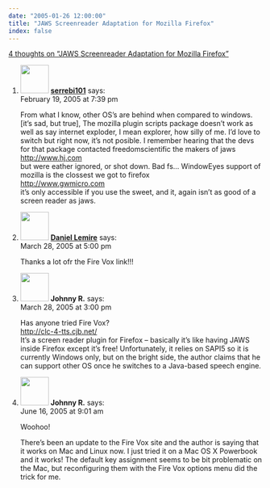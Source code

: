 ```yaml
---
date: "2005-01-26 12:00:00"
title: "JAWS Screenreader Adaptation for Mozilla Firefox"
index: false
---
```


[4 thoughts on &ldquo;JAWS Screenreader Adaptation for Mozilla Firefox&rdquo;](/lemire/blog/2005/01-26-jaws-screenreader-adaptation-for-mozilla-firefox)

<ol class="comment-list">
<li id="comment-1280" class="comment even thread-even depth-1">
<div class="comment-author vcard">
<img alt src="https://secure.gravatar.com/avatar/bfd358a2671114e64e2af8d3a5ca9996?s=56&#038;d=mm&#038;r=g" srcset="https://secure.gravatar.com/avatar/bfd358a2671114e64e2af8d3a5ca9996?s=112&#038;d=mm&#038;r=g 2x" class="avatar avatar-56 photo" height="56" width="56" decoding="async" /> <b class="fn"><a href="http://www.zeropaid.com" class="url" rel="ugc external nofollow">serrebi101</a></b> <span class="says">says:</span> </div>
<div class="comment-metadata"><time datetime="2005-02-19T19:39:46+00:00">February 19, 2005 at 7:39 pm</time></a> </div>
<div class="comment-content">
<p>From what I know, other OS&rsquo;s are behind when compared to windows.[it&rsquo;s sad, but true], The mozilla plugin scripts package doesn&rsquo;t work as well as say internet exploder, I mean explorer, how silly of me. I&rsquo;d love to switch but right now, it&rsquo;s not posible. I remember hearing that the devs for that package contacted freedomscientific the makers of jaws<br/>
<a href="http://www.hj.com" rel="nofollow ugc">http://www.hj.com</a><br/>
but were eather ignored, or shot down. Bad fs&#8230; WindowEyes support of mozilla is the clossest we got to firefox<br/>
<a href="http://www.gwmicro.com" rel="nofollow ugc">http://www.gwmicro.com</a><br/>
it&rsquo;s only accessible if you use the sweet, and it, again isn&rsquo;t as good of a screen reader as jaws.</p>
</div>
</li>
<li id="comment-2144" class="comment odd alt thread-odd thread-alt depth-1">
<div class="comment-author vcard">
<img alt src="https://secure.gravatar.com/avatar/?s=56&#038;d=mm&#038;r=g" srcset="https://secure.gravatar.com/avatar/?s=112&#038;d=mm&#038;r=g 2x" class="avatar avatar-56 photo avatar-default" height="56" width="56" decoding="async" /> <b class="fn"><a href="https://lemire.me/blog/" class="url" rel="ugc">Daniel Lemire</a></b> <span class="says">says:</span> </div>
<div class="comment-metadata"><time datetime="2005-03-28T17:00:03+00:00">March 28, 2005 at 5:00 pm</time></a> </div>
<div class="comment-content">
<p>Thanks a lot ofr the Fire Vox link!!!</p>
</div>
</li>
<li id="comment-2143" class="comment even thread-even depth-1">
<div class="comment-author vcard">
<img alt src="https://secure.gravatar.com/avatar/?s=56&#038;d=mm&#038;r=g" srcset="https://secure.gravatar.com/avatar/?s=112&#038;d=mm&#038;r=g 2x" class="avatar avatar-56 photo avatar-default" height="56" width="56" loading="lazy" decoding="async" /> <b class="fn">Johnny R.</b> <span class="says">says:</span> </div>
<div class="comment-metadata"><time datetime="2005-03-28T15:00:30+00:00">March 28, 2005 at 3:00 pm</time></a> </div>
<div class="comment-content">
<p>Has anyone tried Fire Vox?<br/>
<a href="http://clc-4-tts.cjb.net/" rel="nofollow ugc">http://clc-4-tts.cjb.net/</a><br/>
It&rsquo;s a screen reader plugin for Firefox &#8211; basically it&rsquo;s like having JAWS inside Firefox except it&rsquo;s free! Unfortunately, it relies on SAPI5 so it is currently Windows only, but on the bright side, the author claims that he can support other OS once he switches to a Java-based speech engine.</p>
</div>
</li>
<li id="comment-2366" class="comment odd alt thread-odd thread-alt depth-1">
<div class="comment-author vcard">
<img alt src="https://secure.gravatar.com/avatar/?s=56&#038;d=mm&#038;r=g" srcset="https://secure.gravatar.com/avatar/?s=112&#038;d=mm&#038;r=g 2x" class="avatar avatar-56 photo avatar-default" height="56" width="56" loading="lazy" decoding="async" /> <b class="fn">Johnny R.</b> <span class="says">says:</span> </div>
<div class="comment-metadata"><time datetime="2005-06-16T09:01:53+00:00">June 16, 2005 at 9:01 am</time></a> </div>
<div class="comment-content">
<p>Woohoo!</p>
<p>There&rsquo;s been an update to the Fire Vox site and the author is saying that it works on Mac and Linux now. I just tried it on a Mac OS X Powerbook and it works! The default key assignment seems to be bit problematic on the Mac, but reconfiguring them with the Fire Vox options menu did the trick for me. </p>
</div>
</li>
</ol>

